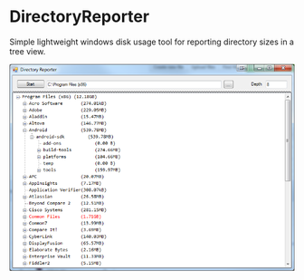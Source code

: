 # DirectoryReporter

Simple lightweight windows disk usage tool for reporting directory sizes in a tree view.

![Screenshot](/DirectoryReporterScreenshot1.png?raw=true "Screenshot of DirectoryReporter")
